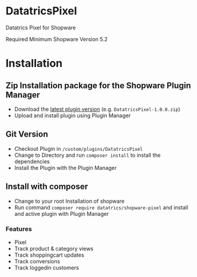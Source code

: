 # DatatricsPixel

Datatrics Pixel for Shopware

Required Minimum Shopware Version 5.2

# Installation

## Zip Installation package for the Shopware Plugin Manager

* Download the [latest plugin version](https://github.com/datatrics/shopware-pixel/releases/latest/) (e.g. `DatatricsPixel-1.0.0.zip`)
* Upload and install plugin using Plugin Manager

## Git Version
* Checkout Plugin in `/custom/plugins/DatatricsPixel`
* Change to Directory and run `composer install` to install the dependencies
* Install the Plugin with the Plugin Manager

## Install with composer
* Change to your root Installation of shopware
* Run command `composer require datatrics/shopware-pixel` and install and active plugin with Plugin Manager

### Features

* Pixel
* Track product & category views
* Track shoppingcart updates
* Track conversions
* Track loggedin customers
